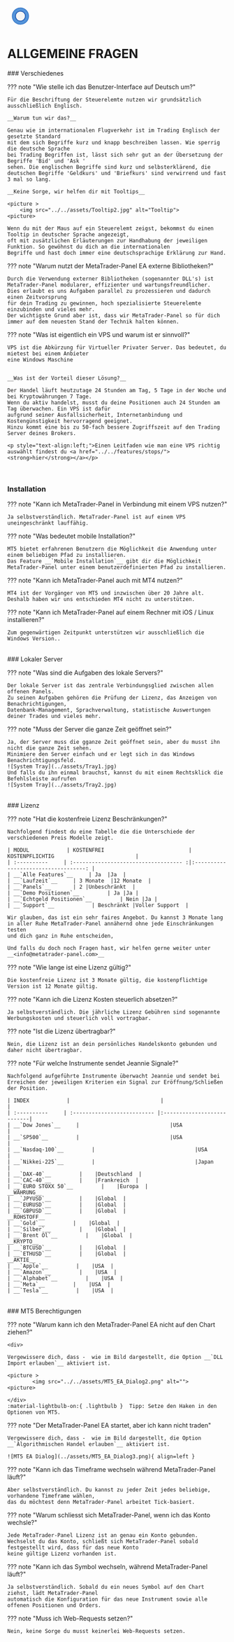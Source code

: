 
<a href="../.." title="MetaTrader-Panel" aria-label="MetaTrader-Panel">
<svg class="mobile_only" width="60" height="60" viewbox="0 0 40 40" xmlns="http://www.w3.org/2000/svg">
  <circle cx="20" cy="20" fill="none" r="12" stroke="#1750AC" stroke-width="3">
	<animate attributeName="r" from="8" to="20" dur="1.5s" begin="0s" repeatCount="indefinite"/>
	<animate attributeName="opacity" from="1" to="0" dur="1.5s" begin="0s" repeatCount="indefinite"/>
  </circle>
  <circle cx="20" cy="20" fill="#3373C4" r="13"/>
  <circle cx="20" cy="20" fill="#5494DA" r="12"/>
  <circle cx="20" cy="20" fill="#1750AC" r="8"/>
  <circle cx="20" cy="20" fill="#F5F5F5" r="7"/>
</svg>
</a>

# ALLGEMEINE FRAGEN
<p id="com-faq"></p>
### Verschiedenes	 	 

??? note "Wie stelle ich das Benutzer-Interface auf Deutsch um?"
	
    Für die Beschriftung der Steuerelemte nutzen wir grundsätzlich  ausschließlich Englisch.  
	
	__Warum tun wir das?__  
	
    Genau wie im internationalen Flugverkehr ist im Trading Englisch der gesetzte Standard
    mit dem sich Begriffe kurz und knapp beschreiben lassen. Wie sperrig die deutsche Sprache
	bei Trading Begriffen ist, lässt sich sehr gut an der Übersetzung der Begriffe 'Bid' und 'Ask '
	sehen. Die englischen Begriffe sind kurz und selbsterklärend, die deutschen Begriffe 'Geldkurs' und 'Briefkurs' sind verwirrend und fast 3 mal so lang.
	
	__Keine Sorge, wir helfen dir mit Tooltips__  
	
	<picture >
		<img src="../../assets/Tooltip2.jpg" alt="Tooltip">
    <picture>  
	
	Wenn du mit der Maus auf ein Steuerelemt zeigst, bekommst du einen Tooltip in deutscher Sprache angezeigt,
	oft mit zusätzlichen Erläuterungen zur Handhabung der jeweiligen Funktion. So gewöhnst du dich an die internationalen 
	Begriffe und hast doch immer eine deutschsprachige Erklärung zur Hand.  
	
	
	
??? note "Warum nutzt der MetaTrader-Panel EA externe Bibliotheken?"

    Durch die Verwendung externer Bibliotheken (sogenannter DLL's) ist MetaTrader-Panel modularer, effizienter und wartungsfreundlicher.
	Dies erlaubt es uns Aufgaben parallel zu prozessieren und dadurch einen Zeitvorsprung 
	für dein Trading zu gewinnen, hoch spezialisierte Steuerelemte einzubinden und vieles mehr. 
	Der wichtigste Grund aber ist, dass wir MetaTrader-Panel so für dich immer auf dem neuesten Stand der Technik halten können.
	
??? note "Was ist eigentlich ein VPS und warum ist er sinnvoll?"

    VPS ist die Abkürzung für Virtueller Privater Server. Das bedeutet, du mietest bei einem Anbieter
    eine Windows Maschine  
	
	
	__Was ist der Vorteil dieser Lösung?__   
	
    Der Handel läuft heutzutage 24 Stunden am Tag, 5 Tage in der Woche und bei Kryptowährungen 7 Tage.
	Wenn du aktiv handelst, musst du deine Positionen auch 24 Stunden am Tag überwachen. Ein VPS ist dafür
	aufgrund seiner Ausfallsicherheit, Internetanbindung und Kostengünstigkeit hervorragend geeignet. 
	Hinzu kommt eine bis zu 50-fach bessere Zugriffszeit auf den Trading Server deines Brokers.

	<p style="text-align:left;">Einen Leitfaden wie man eine VPS richtig auswählt findest du <a href="../../features/stops/"><strong>hier</strong></a></p>	
<br>

### Installation

??? note "Kann ich MetaTrader-Panel in Verbindung mit einem VPS nutzen?"

    Ja selbstverständlich. MetaTrader-Panel ist auf einem VPS uneingeschränkt lauffähig.	 
	
??? note "Was bedeutet mobile Installation?"

    MT5 bietet erfahrenen Benutzern die Möglichkeit die Anwendung unter einem beliebigen Pfad zu installieren.
	Das Feature __`Mobile Installation`__ gibt dir die Möglichkeit MetaTrader-Panel unter einem benutzerdefinierten Pfad zu installieren.

??? note "Kann ich MetaTrader-Panel auch mit MT4 nutzen?"

    MT4 ist der Vorgänger von MT5 und inzwischen über 20 Jahre alt.
	Deshalb haben wir uns entschieden MT4 nicht zu unterstützen.
	 
??? note "Kann ich MetaTrader-Panel auf einem Rechner mit iOS / Linux installieren?"

    Zum gegenwärtigen Zeitpunkt unterstützen wir ausschließlich die Windows Version..	 
	 

<br>	 
### Lokaler Server

??? note "Was sind die Aufgaben des lokale Servers?"

    Der lokale Server ist das zentrale Verbindungsglied zwischen allen offenen Panels.
	Zu seinen Aufgaben gehören die Prüfung der Lizenz, das Anzeigen von Benachrichtigungen, 
	Datenbank-Management, Sprachverwaltung, statistische Auswertungen deiner Trades und vieles mehr.
	
??? note "Muss der Server die ganze Zeit geöffnet sein?"

    Ja, der Server muss die gganze Zeit geöffnet sein, aber du musst ihn nicht die ganze Zeit sehen.
	Minimiere den Server einfach und er legt sich in das Windows Benachrichtigungsfeld.
	![System Tray](../assets/Tray1.jpg)  
	Und falls du ihn einmal brauchst, kannst du mit einem Rechtsklick die Befehlsleiste aufrufen  
	![System Tray](../assets/Tray2.jpg)  
	 

<br>	
### Lizenz

??? note "Hat die kostenfreie Lizenz Beschränkungen?"

    Nachfolgend findest du eine Tabelle die die Unterschiede der verschiedenen Preis Modelle zeigt.
	
	| MODUL            | KOSTENFREI                           | KOSTENPFLICHTIG                          |
	| :----------     | :----------------------------------- :|:-----------------------------------: |
	| __`Alle Features`__     | Ja  |Ja  |
	| __`Laufzeit`__     | 3 Monate  |12 Monate  |
	| __`Panels`__       | 2 |Unbeschränkt  |
	| __`Demo Positionen`__         | Ja |Ja |
	| __`Echtgeld Positionen`__         | Nein |Ja |
	| __`Support`__    		   | Beschränkt |Voller Support  |  
	
	Wir glauben, das ist ein sehr faires Angebot. Du kannst 3 Monate lang in aller Ruhe MetaTrader-Panel annähernd ohne jede Einschränkungen testen
	und dich ganz in Ruhe entscheiden,   
	
	Und falls du doch noch Fragen hast, wir helfen gerne weiter unter __<info@metatrader-panel.com>__


??? note "Wie lange ist eine Lizenz gültig?"

    Die kostenfreie Lizenz ist 3 Monate gültig, die kostenpflichtige Version ist 12 Monate gültig.
	 
	 

??? note "Kann ich die Lizenz Kosten steuerlich absetzen?"

    Ja selbstverständlich. Die jährliche Lizenz Gebühren sind sogenannte Werbungskosten und steuerlich voll vortragbar.
	 
	 

??? note "Ist die Lizenz übertragbar?"

    Nein, die Lizenz ist an dein persönliches Handelskonto gebunden und daher nicht übertragbar.
	
??? note "Für welche Instrumente sendet Jeannie Signale?"
	
	Nachfolgend aufgeführte Instrumente überwacht Jeannie und sendet bei Erreichen der jeweiligen Kriterien ein Signal zur Eröffnung/Schließen der Position.  
	
	| INDEX            |                             |                      |
	| :----------     | :-------------------------- |:---------------------------|
	| __`Dow Jones`__     |    							|USA  					 |
	| __`SP500`__         |    							|USA  					     |
	| __`Nasdaq-100`__         |    							|USA  					     |
	| __`Nikkei-225`__         |    							|Japan  					     |
	| __`DAX-40`__         |    |Deutschland  |
	| __`CAC-40`__         |    |Frankreich  |
	| __`EURO STOXX 50`__         |    |Europa  |
	__WÄHRUNG__  
    | __`JPYUSD`__         |    |Global  |
	| __`EURUSD`__         |    |Global  |
	| __`GBPUSD`__         |    |Global  |
	__ROHSTOFF__  
    | __`Gold`__         |    |Global  |
	| __`Silber`__         |    |Global  |
	| __`Brent Öl`__         |    |Global  |		
	__KRYPTO__  	
	| __`BTCUSD`__         |    |Global  |
	| __`ETHUSD`__         |    |Global  |			
	__AKTIE__  
	| __`Apple`__         |    |USA  |
	| __`Amazon`__         |    |USA  |	
	| __`Alphabet`__         |    |USA  |
	| __`Meta`__         |    |USA  |	
	| __`Tesla`__         |    |USA  |		

	
<br>	
### MT5 Berechtigungen	 	 

??? note "Warum kann ich den MetaTrader-Panel EA nicht auf den Chart ziehen?"

	<div>
    
	Vergewissere dich, dass -  wie im Bild dargestellt, die Option __`DLL Import erlauben`__ aktiviert ist.  
	
	<picture >
            <img src="../../assets/MT5_EA_Dialog2.png" alt="">
    <picture>
		  
	</div>  
	:material-lightbulb-on:{ .lightbulb }  Tipp: Setze den Haken in den Optionen von MT5.
	
??? note "Der MetaTrader-Panel EA startet, aber ich kann nicht traden"

    Vergewissere dich, dass -  wie im Bild dargestellt, die Option __`Algorithmischen Handel erlauben`__ aktiviert ist.  	 
	
	![MT5 EA Dialog](../assets/MT5_EA_Dialog3.png){ align=left }
	 
??? note "Kann ich das Timeframe wechseln während MetaTrader-Panel läuft?"

    Aber selbstverständlich. Du kannst zu jeder Zeit jedes beliebige, vorhandene Timeframe wählen, 
	das du möchtest	denn MetaTrader-Panel arbeitet Tick-basiert.	 
	
??? note "Warum schliesst sich MetaTrader-Panel, wenn ich das Konto wechsle?"

    Jede MetaTrader-Panel Lizenz ist an genau ein Konto gebunden.
	Wechselst du das Konto, schließt sich MetaTrader-Panel sobald festgestellt wird, dass für das neue Konto
	keine gültige Lizenz vorhanden ist.
	 
??? note "Kann ich das Symbol wechseln, während MetaTrader-Panel läuft?"

    Ja selbstverständlich. Sobald du ein neues Symbol auf den Chart ziehst, lädt MetaTrader-Panel
	automatisch die Konfiguration für das neue Instrument sowie alle offenen Positionen und Orders.

??? note "Muss ich Web-Requests setzen?"

    Nein, keine Sorge du musst keinerlei Web-Requests setzen.

<br>

<br>
<br>	
<br>
<br>
<br>
